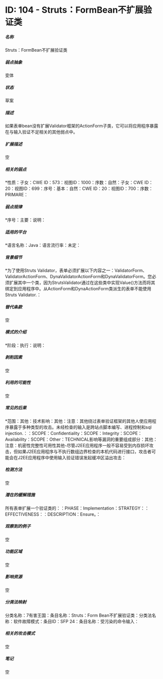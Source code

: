 # ID: 104 - Struts：FormBean不扩展验证类
<h5>名称</h5>Struts：FormBean不扩展验证类
<h5>弱点抽象</h5>变体
<h5>状态</h5>草案
<h5>描述</h5>如果表单bean没有扩展Validator框架的ActionForm子类，它可以将应用程序暴露在与输入验证不足相关的其他弱点中。
<h5>扩展描述</h5>空
<h5>相关的弱点</h5>*性质：子女：CWE ID：573：视图ID：1000：序数：自然：子女：CWE ID：20：视图ID：699：序号：基本：自然：CWE ID：20：视图ID：700：序数：PRIMARE：
<h5>弱点规律</h5>*序号：主要：说明：
<h5>适用的平台</h5>*语言名称：Java：语言流行率：未定：
<h5>背景细节</h5>*为了使用Struts Validator，表单必须扩展以下内容之一：ValidatorForm、ValidatorActionForm、DynaValidatorActionForm和DynaValidatorForm。您必须扩展其中一个类，因为StrutsValidator通过在这些类中实现Value()方法而将其绑定到应用程序中。从ActionForm和DynaActionForm类派生的表单不能使用Struts Validator.：
<h5>替代条款</h5>空
<h5>模式的介绍</h5>*阶段：执行：说明：
<h5>剥削因素</h5>空
<h5>利用的可能性</h5>空
<h5>常见的后果</h5>*范围：其他：技术影响：其他：注意：其他绕过表单验证框架的其他人使应用程序暴露于多种类型的攻击。未经检查的输入是跨站点脚本编写、进程控制和sql injection.：：SCOPE：Confidentiality：SCOPE：Integrity：SCOPE：Availability：SCOPE：Other：TECHNICAL影响等漏洞的重要组成部分：其他：注意：机密性完整性可用性其他-尽管J2EE应用程序一般不容易受到内存损坏攻击，但如果J2EE应用程序与不执行数组边界检查的本机代码进行接口，攻击者可能会在J2EE应用程序中使用输入验证错误发起缓冲区溢出攻击：
<h5>检测方法</h5>空
<h5>潜在的缓解措施</h5>所有表单扩展一个验证类的：：PHASE：Implementation：STRATEGY：：EFFECTIVENESS：：DESCRIPTION：Ensure。：
<h5>观察到的例子</h5>空
<h5>功能区域</h5>空
<h5>影响资源</h5>空
<h5>分类法映射</h5>分类名称：7有害王国：条目名称：Struts：Form Bean不扩展验证类：分类法名称：软件故障模式：条目ID：SFP 24：条目名称：受污染的命令输入：
<h5>相关的攻击模式</h5>空
<h5>笔记</h5>空

